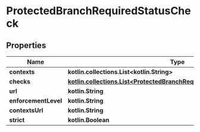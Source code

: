 
# ProtectedBranchRequiredStatusCheck

## Properties
Name | Type | Description | Notes
------------ | ------------- | ------------- | -------------
**contexts** | **kotlin.collections.List&lt;kotlin.String&gt;** |  | 
**checks** | [**kotlin.collections.List&lt;ProtectedBranchRequiredStatusCheckChecksInner&gt;**](ProtectedBranchRequiredStatusCheckChecksInner.md) |  | 
**url** | **kotlin.String** |  |  [optional]
**enforcementLevel** | **kotlin.String** |  |  [optional]
**contextsUrl** | **kotlin.String** |  |  [optional]
**strict** | **kotlin.Boolean** |  |  [optional]



